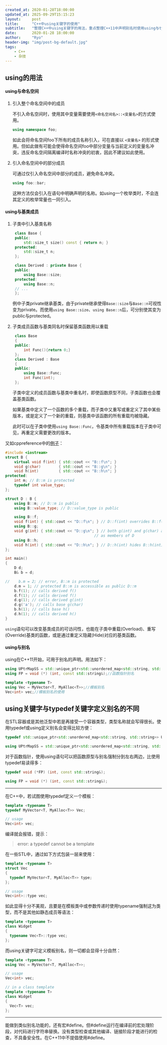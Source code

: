 ```yaml
---
created_at: 2020-01-28T18:00:00
updated_at: 2025-09-29T15:15:23
layout:     post
title:      "C++中using关键字的使用"
subtitle:   "整理C++中using关键字的用法，重点整理C++11中声明别名时使用using与typedef的不同。"
date:       2020-01-28 18:00:00
author:     "Ryo"
header-img: "img/post-bg-default.jpg"
tags:
    - C++
    - 杂技
---
```


## using的用法
#### using与命名空间

1. 引入整个命名空间中的成员
   
   不引入命名空间时，使用其中变量需要使用`<命名空间名>::<变量名>`的方式使用。
   ```C++
   using namespace foo;
   ```
   如此会将命名空间foo下所有的成员名称引入，可在直接以 `<变量名>` 的形式使用。但如此做有可能会使得命名空间foo中部分变量与当前定义的变量名冲突，违反命名空间隔离编译时名称冲突的初衷，因此不建议如此使用。

2. 引入命名空间中的部分成员
   
   可通过仅引入命名空间中部分的成员，避免命名冲突。
   ```C++
   using foo::bar;
   ```
   这种方法仅会引入在语句中明确声明的名称。如using一个枚举类时，不会连其定义的枚举常量也一同引入。

#### using与基类成员

1. 子类中引入基类名称
   
   ```C++
    class Base {
    public:
        std::size_t size() const { return n; }
    protected:
        std::size_t n;
    };

    class Derived : private Base {
    public:
        using Base::size;
    protected:
        using Base::n;
    // ...
    };
    ```
    例中子类private继承基类，由于private继承使得`Base::size`与`Base::n`可视性变为private。而使用`using Base::size`、`using Base::n`后，可分别使其变为public与protected。

2. 子类成员函数与基类同名时保留基类函数用以重载
   
   ```C++
    class Base
    {
    public:
        int Func(){return 0;}
    };
    class Derived : Base
    {
    public:
        using Base::Func;
        int Func(int);
    };
    ```
    子类中定义的成员函数与基类中重名时，即使函数原型不同，子类函数也会覆盖基类函数。
    
    如果基类中定义了一个函数的多个重载，而子类中又重写或重定义了其中某些版本，或是定义了一个新的重载，则基类中该函数的所有重载均被隐藏。

    此时可以在子类中使用`using Base::Func`，令基类中所有重载版本在子类中可见，再重定义需要更改的版本。

又如cppreference中的[例子](https://en.cppreference.com/w/cpp/language/using_declaration#In_class_definition)：
```C++
#include <iostream>
struct B {
    virtual void f(int) { std::cout << "B::f\n"; }
    void g(char)        { std::cout << "B::g\n"; }
    void h(int)         { std::cout << "B::h\n"; }
protected:
    int m; // B::m is protected
    typedef int value_type;
};

struct D : B {
    using B::m; // D::m is public
    using B::value_type; // D::value_type is public

    using B::f;
    void f(int) { std::cout << "D::f\n"; } // D::f(int) overrides B::f(int)
    using B::g;
    void g(int) { std::cout << "D::g\n"; } // both g(int) and g(char) are visible
                                        // as members of D
    using B::h;
    void h(int) { std::cout << "D::h\n"; } // D::h(int) hides B::h(int)
};

int main()
{
    D d;
    B& b = d;

//    b.m = 2; // error, B::m is protected
    d.m = 1; // protected B::m is accessible as public D::m
    b.f(1); // calls derived f()
    d.f(1); // calls derived f()
    d.g(1); // calls derived g(int)
    d.g('a'); // calls base g(char)
    b.h(1); // calls base h()
    d.h(1); // calls derived h()
}
```
`using`语句可以改变基类成员的可访问性，也能在子类中重载(Overload)、重写(Override)基类的函数，或是通过重定义隐藏(Hide)对应的基类函数。


#### using与别名

using在C++11开始，可用于别名的声明。用法如下：
```C++
using UPtrMapSS = std::unique_ptr<std::unordered_map<std::string, std::string>>;//普通别名
using FP = void (*) (int, const std::string&);//函数指针别名

template <typename T>
using Vec = MyVector<T, MyAlloc<T>>;//模板别名
Vec<int> vec;//模板别名的使用
```

## using关键字与typedef关键字定义别名的不同

在STL容器或是其他泛型中若是再接受一个容器类型，类型名称就会写得很长。使用typedef或using定义别名会变得比较方便：
```C++
typedef std::unique_ptr<std::unordered_map<std::string, std::string>> UPtrMapSS;

using UPtrMapSS = std::unique_ptr<std::unordered_map<std::string, std::string>>;
```

对于函数指针，使用using语句可以把函数原型与别名强制分到左右两边，比使用typedef易读得多：
```C++
typedef void (*FP) (int, const std::string&);

using FP = void (*) (int, const std::string&);
```

---

在C++中，若试图使用typedef定义一个模板：
```C++
template <typename T>
typedef MyVector<T, MyAlloc<T>> Vec;

// usage
Vec<int> vec;
```
编译就会报错，提示：
> error: a typedef cannot be a template

在一些STL中，通过如下方式包装一层来使用：
```C++
template <typename T>
struct Vec
{
  typedef MyVector<T, MyAlloc<T>> type;
};

// usage
Vec<int>::type vec;
```

如此显得十分不美观，且要是在模板类中或参数传递时使用typename强制这为类型，而不是其他如静态成员等语法：
```C++
template <typename T>
class Widget
{
  typename Vec<T>::type vec;
};
```

而using关键字可定义模板别名，则一切都会显得十分自然：
```C++
template <typename T>
using Vec = MyVector<T, MyAlloc<T>>;

// usage
Vec<int> vec;

// in a class template
template <typename T>
class Widget
{
  Vec<T> vec;
};
```

---

能做到类似别名功能的，还有宏#define。但#define运行在编译前的宏处理阶段，对代码进行字符串替换。没有类型检查或其他编译、链接阶段才能进行的检查，不具备安全性。在C++11中不提倡使用#define。



   
   